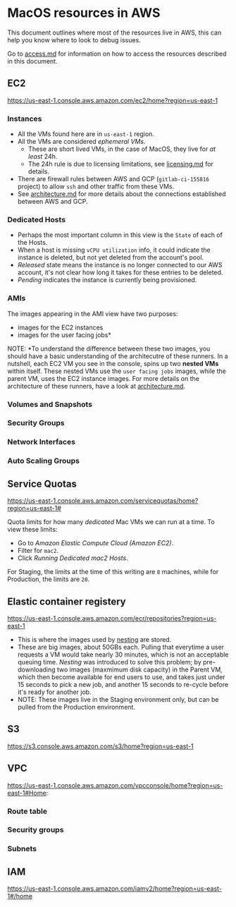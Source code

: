# MacOS resources in AWS

This document outlines where most of the resources live in AWS, this can help you know where to look to debug issues.

Go to [access.md](./access.md) for information on how to access the resources described in this document.

## EC2

https://us-east-1.console.aws.amazon.com/ec2/home?region=us-east-1

### Instances

- All the VMs found here are in `us-east-1` region.
- All the VMs are considered _ephemeral VMs_.
    - These are short lived VMs, in the case of MacOS, they live for _at least_ 24h.
    - The 24h rule is due to licensing limitations, see [licensing.md](./licensing.md) for details.
- There are firewall rules between AWS and GCP (`gitlab-ci-155816` project) to allow `ssh` and other traffic from these VMs.
- See [architecture.md](./architecture.md) for more details about the connections established between AWS and GCP.

### Dedicated Hosts

- Perhaps the most important column in this view is the `State` of each of the Hosts.
- When a host is missing `vCPU utilization` info, it could indicate the instance is deleted, but not yet deleted from the account's pool.
- _Released_ state means the instance is no longer connected to our AWS account, it's not clear how long it takes for these entries to be deleted.
- _Pending_ indicates the instance is currently being provisioned.

### AMIs

The images appearing in the AMI view have two purposes:

- images for the EC2 instances
- images for the user facing jobs*

NOTE: *To understand the difference between these two images, you should have a basic understanding of the architecutre of these runners.
In a nutshell, each EC2 VM you see in the console, spins up two **nested VMs** within itself.
These nested VMs use the `user facing jobs` images, while the parent VM, uses the EC2 instance images.
For more details on the architecture of these runners, have a look at [architecture.md](./architecture.md).

### Volumes and Snapshots

### Security Groups

### Network Interfaces

### Auto Scaling Groups


## Service Quotas

https://us-east-1.console.aws.amazon.com/servicequotas/home?region=us-east-1#

Quota limits for how many _dedicated_ Mac VMs we can run at a time. To view these limits:

- Go to _Amazon Elastic Compute Cloud (Amazon EC2)_.
- Filter for `mac2`.
- Click _Running Dedicated mac2 Hosts_.

For Staging, the limits at the time of this writing are `8` machines, while for Production, the limits are `20`.


## Elastic container registery

https://us-east-1.console.aws.amazon.com/ecr/repositories?region=us-east-1

- This is where the images used by [nesting](./architecture.md#nesting) are stored.
- These are big images, about 50GBs each. Pulling that everytime a user requests a VM would take nearly 30 minutes, which is not an acceptable queuing time. _Nesting_ was introduced to solve this problem; by pre-downloading two images (maxmimum disk capacity) in the Parent VM, which then become available for end users to use, and takes just under 15 seconds to pick a new job, and another 15 seconds to re-cycle before it's ready for another job.
- NOTE: These images live in the Staging environment only, but can be pulled from the Production environment.



## S3

https://s3.console.aws.amazon.com/s3/home?region=us-east-1

## VPC

https://us-east-1.console.aws.amazon.com/vpcconsole/home?region=us-east-1#Home:

### Route table

### Security groups

### Subnets

## IAM

https://us-east-1.console.aws.amazon.com/iamv2/home?region=us-east-1#/home
